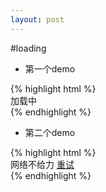 ```yaml
---
layout: post
---
```


#loading

* 第一个demo

<div class='article-demo'>
    {% highlight html %}
       <div class="loading">加载中</div>
    {% endhighlight %}
</div>

* 第二个demo

<div class='article-demo'>
    {% highlight html %}
        <div class="loading loading-fail">网络不给力 <a href="javascript:history.go(0)" class="load_retry">重试</a></div>
    {% endhighlight %}
</div>


